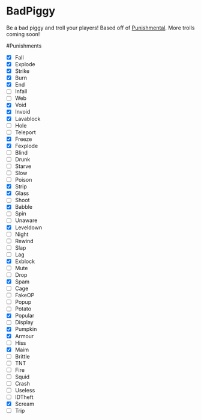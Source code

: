 # BadPiggy
Be a bad piggy and troll your players! Based off of [Punishmental](http://dev.bukkit.org/bukkit-plugins/punishmental/). More trolls coming soon!

#Punishments
- [x] Fall
- [x] Explode 
- [X] Strike
- [x] Burn
- [x] End
- [ ] Infall
- [ ] Web
- [x] Void
- [X] Invoid
- [X] Lavablock
- [ ] Hole
- [ ] Teleport
- [X] Freeze
- [X] Fexplode
- [ ] Blind
- [ ] Drunk
- [ ] Starve
- [ ] Slow
- [ ] Poison
- [X] Strip
- [x] Glass
- [ ] Shoot
- [x] Babble
- [ ] Spin
- [ ] Unaware
- [X] Leveldown
- [ ] Night
- [ ] Rewind
- [ ] Slap
- [ ] Lag
- [X] Exblock
- [ ] Mute
- [ ] Drop
- [x] Spam
- [ ] Cage
- [ ] FakeOP
- [ ] Popup
- [ ] Potato
- [X] Popular
- [ ] Display
- [x] Pumpkin
- [X] Armour 
- [ ] Hiss
- [X] Maim
- [ ] Brittle
- [ ] TNT
- [ ] Fire
- [ ] Squid
- [ ] Crash
- [ ] Useless
- [ ] IDTheft
- [X] Scream
- [ ] Trip
